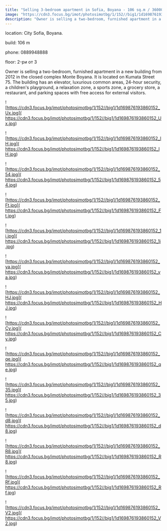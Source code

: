 ```yaml
---
title: "Selling 3-bedroom apartment in Sofia, Boyana - 106 sq.m / 360000 EUR :: imot.bg Ad"
image: "https://cdn3.focus.bg/imot/photosimotbg/1/152//big1/1d169876193860152_70.jpg"
description: "Owner is selling a two-bedroom, furnished apartment in a new building from 2012 in the closed complex Monte Boyana. It is located on Kumata Street 75. The building has an elevator, luxurious common areas, 24-hour security, a children's playground, a relaxation zone, a sports zone, a grocery store, a restaurant, and parking spaces with free access for external visitors."
---
```


location: City Sofia, Boyana.

build: 106 m

phone: 0889948888

floor: 2-ри от 3

Owner is selling a two-bedroom, furnished apartment in a new building from 2012 in the closed complex Monte Boyana. It is located on Kumata Street 75. The building has an elevator, luxurious common areas, 24-hour security, a children's playground, a relaxation zone, a sports zone, a grocery store, a restaurant, and parking spaces with free access for external visitors.


![https://cdn3.focus.bg/imot/photosimotbg/1/152//big1/1d169876193860152_Ux.jpg]( https://cdn3.focus.bg/imot/photosimotbg/1/152//big1/1d169876193860152_Ux.jpg)


![https://cdn3.focus.bg/imot/photosimotbg/1/152//big1/1d169876193860152_lH.jpg]( https://cdn3.focus.bg/imot/photosimotbg/1/152//big1/1d169876193860152_lH.jpg)


![https://cdn3.focus.bg/imot/photosimotbg/1/152//big1/1d169876193860152_54.jpg]( https://cdn3.focus.bg/imot/photosimotbg/1/152//big1/1d169876193860152_54.jpg)


![https://cdn3.focus.bg/imot/photosimotbg/1/152//big1/1d169876193860152_Ft.jpg]( https://cdn3.focus.bg/imot/photosimotbg/1/152//big1/1d169876193860152_Ft.jpg)


![https://cdn3.focus.bg/imot/photosimotbg/1/152//big1/1d169876193860152_1i.jpg]( https://cdn3.focus.bg/imot/photosimotbg/1/152//big1/1d169876193860152_1i.jpg)


![https://cdn3.focus.bg/imot/photosimotbg/1/152//big1/1d169876193860152_ya.jpg]( https://cdn3.focus.bg/imot/photosimotbg/1/152//big1/1d169876193860152_ya.jpg)


![https://cdn3.focus.bg/imot/photosimotbg/1/152//big1/1d169876193860152_HJ.jpg]( https://cdn3.focus.bg/imot/photosimotbg/1/152//big1/1d169876193860152_HJ.jpg)


![https://cdn3.focus.bg/imot/photosimotbg/1/152//big1/1d169876193860152_Cy.jpg]( https://cdn3.focus.bg/imot/photosimotbg/1/152//big1/1d169876193860152_Cy.jpg)


![https://cdn3.focus.bg/imot/photosimotbg/1/152//big1/1d169876193860152_qe.jpg]( https://cdn3.focus.bg/imot/photosimotbg/1/152//big1/1d169876193860152_qe.jpg)


![https://cdn3.focus.bg/imot/photosimotbg/1/152//big1/1d169876193860152_35.jpg]( https://cdn3.focus.bg/imot/photosimotbg/1/152//big1/1d169876193860152_35.jpg)


![https://cdn3.focus.bg/imot/photosimotbg/1/152//big1/1d169876193860152_d8.jpg]( https://cdn3.focus.bg/imot/photosimotbg/1/152//big1/1d169876193860152_d8.jpg)


![https://cdn3.focus.bg/imot/photosimotbg/1/152//big1/1d169876193860152_R8.jpg]( https://cdn3.focus.bg/imot/photosimotbg/1/152//big1/1d169876193860152_R8.jpg)


![https://cdn3.focus.bg/imot/photosimotbg/1/152//big1/1d169876193860152_Rf.jpg]( https://cdn3.focus.bg/imot/photosimotbg/1/152//big1/1d169876193860152_Rf.jpg)


![https://cdn3.focus.bg/imot/photosimotbg/1/152//big1/1d169876193860152_V2.jpg]( https://cdn3.focus.bg/imot/photosimotbg/1/152//big1/1d169876193860152_V2.jpg)


